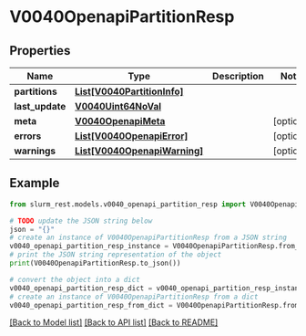 # V0040OpenapiPartitionResp


## Properties

Name | Type | Description | Notes
------------ | ------------- | ------------- | -------------
**partitions** | [**List[V0040PartitionInfo]**](V0040PartitionInfo.md) |  | 
**last_update** | [**V0040Uint64NoVal**](V0040Uint64NoVal.md) |  | 
**meta** | [**V0040OpenapiMeta**](V0040OpenapiMeta.md) |  | [optional] 
**errors** | [**List[V0040OpenapiError]**](V0040OpenapiError.md) |  | [optional] 
**warnings** | [**List[V0040OpenapiWarning]**](V0040OpenapiWarning.md) |  | [optional] 

## Example

```python
from slurm_rest.models.v0040_openapi_partition_resp import V0040OpenapiPartitionResp

# TODO update the JSON string below
json = "{}"
# create an instance of V0040OpenapiPartitionResp from a JSON string
v0040_openapi_partition_resp_instance = V0040OpenapiPartitionResp.from_json(json)
# print the JSON string representation of the object
print(V0040OpenapiPartitionResp.to_json())

# convert the object into a dict
v0040_openapi_partition_resp_dict = v0040_openapi_partition_resp_instance.to_dict()
# create an instance of V0040OpenapiPartitionResp from a dict
v0040_openapi_partition_resp_from_dict = V0040OpenapiPartitionResp.from_dict(v0040_openapi_partition_resp_dict)
```
[[Back to Model list]](../README.md#documentation-for-models) [[Back to API list]](../README.md#documentation-for-api-endpoints) [[Back to README]](../README.md)


